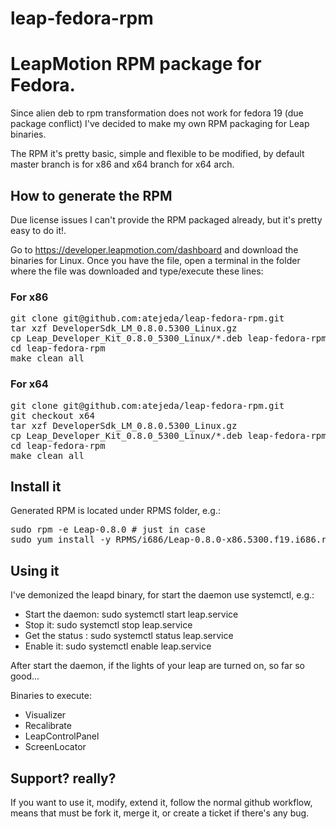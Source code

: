 leap-fedora-rpm
===============

# LeapMotion RPM package for Fedora. #

Since alien deb to rpm transformation does not work for fedora 19 (due package conflict) I've decided to make my own RPM packaging for Leap binaries.

The RPM it's pretty basic, simple and flexible to be modified, by default master branch is for x86 and x64 branch for x64 arch.

## How to generate the RPM ##

Due license issues I can't provide the RPM packaged already, but it's pretty easy to do it!.

Go to https://developer.leapmotion.com/dashboard and download the binaries for Linux.
Once you have the file, open a terminal in the folder where the file was downloaded and type/execute these lines:

### For x86 ###

<pre>
git clone git@github.com:atejeda/leap-fedora-rpm.git
tar xzf DeveloperSdk_LM_0.8.0.5300_Linux.gz
cp Leap_Developer_Kit_0.8.0_5300_Linux/*.deb leap-fedora-rpm/SOURCES/
cd leap-fedora-rpm
make clean all
</pre>

### For x64 ###

<pre>
git clone git@github.com:atejeda/leap-fedora-rpm.git
git checkout x64
tar xzf DeveloperSdk_LM_0.8.0.5300_Linux.gz
cp Leap_Developer_Kit_0.8.0_5300_Linux/*.deb leap-fedora-rpm/SOURCES/
cd leap-fedora-rpm
make clean all
</pre>

## Install it ##

Generated RPM is located under RPMS folder, e.g.:

<pre>
sudo rpm -e Leap-0.8.0 # just in case
sudo yum install -y RPMS/i686/Leap-0.8.0-x86.5300.f19.i686.rpm
</pre>

## Using it ##

I've demonized the leapd binary, for start the daemon use systemctl, e.g.:

 *   Start the daemon: sudo systemctl start leap.service
 *   Stop it: sudo systemctl stop leap.service
 *   Get the status : sudo systemctl status leap.service
 *   Enable it: sudo systemctl enable leap.service

After start the daemon, if the lights of your leap are turned on, so far so good...

Binaries to execute:

 *   Visualizer
 *   Recalibrate
 *   LeapControlPanel
 *   ScreenLocator

## Support? really? ##

If you want to use it, modify, extend it, follow the normal github workflow, means that must be fork it, merge it, or create a ticket if there's any bug.
